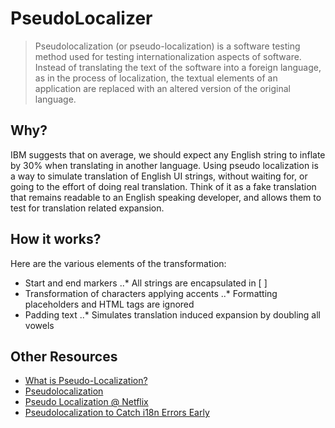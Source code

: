 # PseudoLocalizer

> Pseudolocalization (or pseudo-localization) is a software testing method used for testing internationalization aspects of software. Instead of translating the text of the software into a foreign language, as in the process of localization, the textual elements of an application are replaced with an altered version of the original language.

## Why?

IBM suggests that on average, we should expect any English string to inflate by 30% when translating in another language. Using pseudo localization is a way to simulate translation of English UI strings, without waiting for, or going to the effort of doing real translation. Think of it as a fake translation that remains readable to an English speaking developer, and allows them to test for translation related expansion.

## How it works?

Here are the various elements of the transformation:

* Start and end markers
..* All strings are encapsulated in [ ]
* Transformation of characters applying accents
..* Formatting placeholders and HTML tags are ignored
* Padding text
..* Simulates translation induced expansion by doubling all vowels

## Other Resources

* [What is Pseudo-Localization?](https://www.globalizationpartners.com/2015/04/17/what-is-pseudo-localization/)
* [Pseudolocalization](https://en.wikipedia.org/wiki/Pseudolocalization)
* [Pseudo Localization @ Netflix](https://medium.com/netflix-techblog/pseudo-localization-netflix-12fff76fbcbe)
* [Pseudolocalization to Catch i18n Errors Early](https://opensource.googleblog.com/2011/06/pseudolocalization-to-catch-i18n-errors.html)